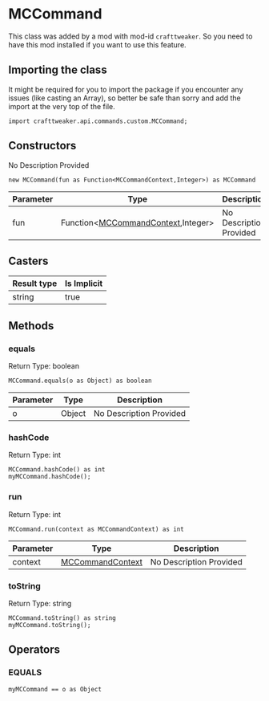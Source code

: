 # MCCommand

This class was added by a mod with mod-id `crafttweaker`. So you need to have this mod installed if you want to use this feature.

## Importing the class

It might be required for you to import the package if you encounter any issues (like casting an Array), so better be safe than sorry and add the import at the very top of the file.
```zenscript
import crafttweaker.api.commands.custom.MCCommand;
```


## Constructors

No Description Provided
```zenscript
new MCCommand(fun as Function<MCCommandContext,Integer>) as MCCommand
```
| Parameter | Type | Description |
|-----------|------|-------------|
| fun | Function&lt;[MCCommandContext](/vanilla/api/commands/custom/MCCommandContext),Integer&gt; | No Description Provided |

## Casters

| Result type | Is Implicit |
|-------------|-------------|
| string | true |

## Methods

### equals

Return Type: boolean

```zenscript
MCCommand.equals(o as Object) as boolean
```
| Parameter | Type | Description |
|-----------|------|-------------|
| o | Object | No Description Provided |
### hashCode

Return Type: int

```zenscript
MCCommand.hashCode() as int
myMCCommand.hashCode();
```
### run

Return Type: int

```zenscript
MCCommand.run(context as MCCommandContext) as int
```
| Parameter | Type | Description |
|-----------|------|-------------|
| context | [MCCommandContext](/vanilla/api/commands/custom/MCCommandContext) | No Description Provided |
### toString

Return Type: string

```zenscript
MCCommand.toString() as string
myMCCommand.toString();
```

## Operators

### EQUALS

```zenscript
myMCCommand == o as Object
```



